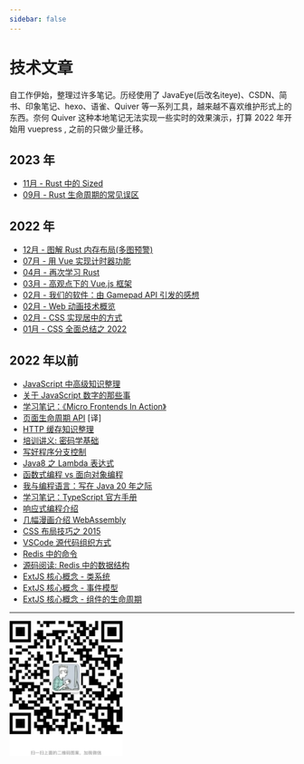```yaml
---
sidebar: false
---
```


# 技术文章

自工作伊始，整理过许多笔记。历经使用了 JavaEye(后改名iteye)、CSDN、简书、印象笔记、hexo、语雀、Quiver 等一系列工具，越来越不喜欢维护形式上的东西。奈何 Quiver 这种本地笔记无法实现一些实时的效果演示，打算 2022 年开始用 vuepress , 之前的只做少量迁移。


## 2023 年

* [11月 - Rust 中的 Sized](./n2311_sizeness_in_rust/README.md)
* [09月 - Rust 生命周期的常见误区](./n2309_rust_lifetimes_misconceptions/README.md)


## 2022 年

* [12月 - 图解 Rust 内存布局(多图预警) ](./n2212_rust_memory_layout/README.md)
* [07月 - 用 Vue 实现计时器功能 ](./n2207_vue_timer/README.md)
* [04月 - 再次学习 Rust ](./n2204_thinking_rust/README.md)
* [03月 - 高观点下的 Vue.js 框架](./n2203_vue_advanced_standpoint/README.md)
* [02月 - 我们的软件：由 Gamepad API 引发的感想](./n2202_thinking_in_software/README.md)
* [02月 - Web 动画技术概览](./n2202_web_animation/README.md)
* [02月 - CSS 实现居中的方式](./n2202_centering_in_css/README.md)
* [01月 - CSS 全面总结之 2022](./n2201_css_summary/README.md)

## 2022 年以前

* [JavaScript 中高级知识整理](./migrate/JavaScript中高级知识整理.md)
* [关于 JavaScript 数字的那些事](./migrate/关于JavaScript数字的那些事.md)
* [学习笔记：《Micro Frontends In Action》](./migrate/Micro_Frontends_In_Action.md)
* [页面生命周期 API](./migrate/页面生命周期API.md) [译]
* [HTTP 缓存知识整理](./migrate/HTTP缓存知识整理.md)
* [培训讲义: 密码学基础](./migrate/培训讲义_密码学基础.md)
* [写好程序分支控制](./migrate/写好程序分支控制.md)
* [Java8 之 Lambda 表达式](./migrate/Java8之Lambda表达式.md)
* [函数式编程 vs 面向对象编程](./migrate/函数式编程vs面向对象编程.md)
* [我与编程语言：写在 Java 20 年之际](./migrate/my_java_20_years.md)
* [学习笔记：TypeScript 官方手册](./migrate/TypeScript官方手册学习笔记.md)
* [响应式编程介绍](./migrate/响应式编程介绍.md)
* [几幅漫画介绍 WebAssembly](./migrate/几幅漫画介绍WebAssembly.md)
* [CSS 布局技巧之 2015](./migrate/CSS布局技巧.md)
* [VSCode 源代码组织方式](./migrate/VSCode源代码组织方式.md)
* [Redis 中的命令](./migrate/Redis中的命令.md)
* [源码阅读: Redis 中的数据结构](./migrate/Redis中的数据结构.md)
* [ExtJS 核心概念 - 类系统](./migrate/coding-extjs-classsystem/README.md)
* [ExtJS 核心概念 - 事件模型](./migrate/coding-extjs-event/README.md)
* [ExtJS 核心概念 - 组件的生命周期](./migrate/coding-extjs-lifecycle/README.md)

---

<img src="./wechat.jpg" style="width:200px"/>